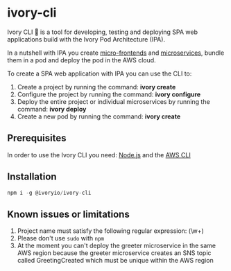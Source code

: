 # ivory-cli
Ivory CLI 🐘 is a tool for developing, testing and deploying SPA web applications build with the Ivory Pod Architecture (IPA).

In a nutshell with IPA you create [micro-frontends](https://micro-frontends.org/) and [microservices](https://microservices.io/patterns/microservices.html), bundle them in a pod and deploy the pod in the AWS cloud.

To create a SPA web application with IPA you can use the CLI to:

1. Create a project by running the command: **ivory create**
2. Configure the project by running the command: **ivory configure**
3. Deploy the entire project or individual microservices by running the command: **ivory deploy**
4. Create a new pod by running the command: **ivory create**

## Prerequisites
In order to use the Ivory CLI you need: [Node.js](https://nodejs.org/en/) and the [AWS CLI](https://aws.amazon.com/cli/)

## Installation

```javascript
npm i -g @ivoryio/ivory-cli
```

## Known issues or limitations

1. Project name must satisfy the following regular expression: (\w+) 
2. Please don't use `sudo` with `npm`
3. At the moment you can't deploy the greeter microservice in the same AWS region because the greeter microservice creates an SNS topic called GreetingCreated which must be unique within the AWS region



